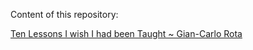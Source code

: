 Content of this repository:

[Ten Lessons I wish I had been Taught ~ Gian-Carlo Rota](/super-duper-robot/Ten-Lessons-I-Wish-I-Had-Been-Taught-Gian-Carlo%20Rota.pdf)

